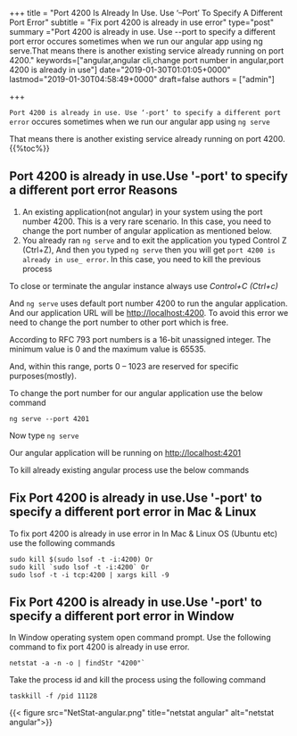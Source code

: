 +++
title = "Port 4200 Is Already In Use. Use ‘–Port’ To Specify A Different Port Error"
subtitle = "Fix port 4200 is already in use error"
type="post"
summary ="Port 4200 is already in use. Use --port to specify a different port error occures sometimes when we run our angular app using ng serve.That means there is another existing service already running on port 4200."
keywords=["angular,angular cli,change port number in angular,port 4200 is already in use"]
date="2019-01-30T01:01:05+0000"
lastmod="2019-01-30T04:58:49+0000"
draft=false
authors = ["admin"]

+++

`Port 4200 is already in use. Use ‘-port’ to specify a different port error` occures sometimes when we run our angular app using `ng serve`

That means there is another existing service already running on port 4200.
{{%toc%}}

## Port 4200 is already in use.Use '-port' to specify a different port error Reasons

  1. An existing application(not angular) in your system using the port number 4200. This is a very rare scenario. In this case, you need to change the port number of angular application as mentioned below.
  2. You already ran `ng serve` and to exit the application you typed Control Z (Ctrl+Z), And then you typed `ng serve` then you will get `port 4200 is already in use_ error`. In this case, you need to kill the previous process

To close or terminate the angular instance always use _Control+C (Ctrl+c)_

And `ng serve` uses default port number 4200 to run the angular application. And our application URL will be <a href="http://localhost:4200" target="_blank" rel="noopener">http://localhost:4200</a>. To avoid this error we need to change the port number to other port which is free.

According to RFC 793 port numbers is a 16-bit unassigned integer. The minimum value is 0 and the maximum value is 65535.

And, within this range, ports 0 &#8211; 1023 are reserved for specific purposes(mostly).

To change the port number for our angular application use the below command

`ng serve --port 4201`

Now type `ng serve`

Our angular application will be running on <a href="http://localhost:4201" target="_blank" rel="noopener">http://localhost:4201</a>

To kill already existing angular process use the below commands

## Fix Port 4200 is already in use.Use '-port' to specify a different port error in Mac & Linux

To fix port 4200 is already in use error in In Mac & Linux OS (Ubuntu etc) use the following commands

```
sudo kill $(sudo lsof -t -i:4200) Or
sudo kill `sudo lsof -t -i:4200` Or
sudo lsof -t -i tcp:4200 | xargs kill -9
```

## Fix Port 4200 is already in use.Use '-port' to specify a different port error in Window

In Window operating system open command prompt. Use the following command to fix port 4200 is already in use error.

```
netstat -a -n -o | findStr "4200"`
```
Take the process id and kill the process using the following command

`taskkill -f /pid 11128`

{{< figure src="NetStat-angular.png" title="netstat angular" alt="netstat angular">}} 

